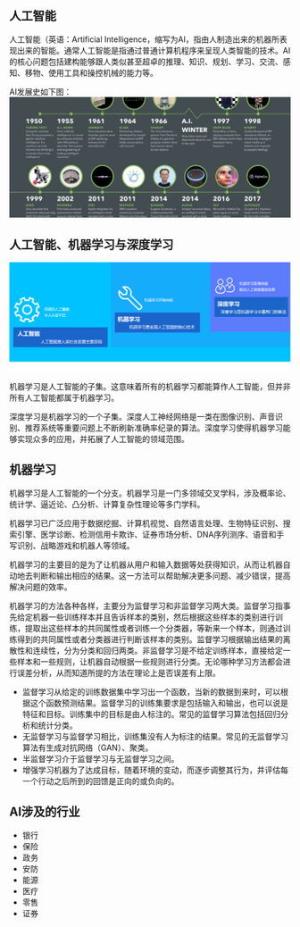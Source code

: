 ## 人工智能
人工智能（英语：Artificial Intelligence，缩写为AI，指由人制造出来的机器所表现出来的智能。通常人工智能是指通过普通计算机程序来呈现人类智能的技术。AI的核心问题包括建构能够跟人类似甚至超卓的推理、知识、规划、学习、交流、感知、移物、使用工具和操控机械的能力等。

AI发展史如下图：
![](
  ./img/AI-Timeline.jpeg)

## 人工智能、机器学习与深度学习
![](
  ./img/m-d.png)

机器学习是人工智能的子集。这意味着所有的机器学习都能算作人工智能，但并非所有人工智能都属于机器学习。

深度学习是机器学习的一个子集。深度人工神经网络是一类在图像识别、声音识别、推荐系统等重要问题上不断刷新准确率纪录的算法。深度学习使得机器学习能够实现众多的应用，并拓展了人工智能的领域范围。

## 机器学习
机器学习是人工智能的一个分支。机器学习是一门多领域交叉学科，涉及概率论、统计学、逼近论、凸分析、计算复杂性理论等多门学科。

机器学习已广泛应用于数据挖掘、计算机视觉、自然语言处理、生物特征识别、搜索引擎、医学诊断、检测信用卡欺诈、证券市场分析、DNA序列测序、语音和手写识别、战略游戏和机器人等领域。

机器学习的主要目的是为了让机器从用户和输入数据等处获得知识，从而让机器自动地去判断和输出相应的结果。这一方法可以帮助解决更多问题、减少错误，提高解决问题的效率。

机器学习的方法各种各样，主要分为监督学习和非监督学习两大类。监督学习指事先给定机器一些训练样本并且告诉样本的类别，然后根据这些样本的类别进行训练，提取出这些样本的共同属性或者训练一个分类器，等新来一个样本，则通过训练得到的共同属性或者分类器进行判断该样本的类别。监督学习根据输出结果的离散性和连续性，分为分类和回归两类。非监督学习是不给定训练样本，直接给定一些样本和一些规则，让机器自动根据一些规则进行分类。无论哪种学习方法都会进行误差分析，从而知道所提的方法在理论上是否误差有上限。
- 监督学习从给定的训练数据集中学习出一个函数，当新的数据到来时，可以根据这个函数预测结果。监督学习的训练集要求是包括输入和输出，也可以说是特征和目标。训练集中的目标是由人标注的。常见的监督学习算法包括回归分析和统计分类。
- 无监督学习与监督学习相比，训练集没有人为标注的结果。常见的无监督学习算法有生成对抗网络（GAN）、聚类。
- 半监督学习介于监督学习与无监督学习之间。
- 增强学习机器为了达成目标，随着环境的变动，而逐步调整其行为，并评估每一个行动之后所到的回馈是正向的或负向的。

## AI涉及的行业
- 银行
- 保险
- 政务
- 安防
- 能源
- 医疗
- 零售
- 证券




